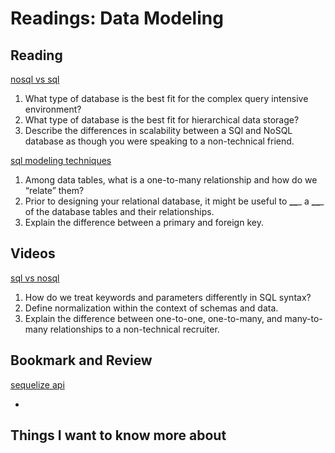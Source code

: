 Readings: Data Modeling
=======================

Reading
-------

[nosql vs sql](https://www.thegeekstuff.com/2014/01/sql-vs-nosql-db/?utm_source=tuicool)

1. What type of database is the best fit for the complex query intensive environment?
2. What type of database is the best fit for hierarchical data storage?
3. Describe the differences in scalability between a SQl and NoSQL database as though you were speaking to a non-technical friend.

[sql modeling techniques](https://www.essentialsql.com/get-ready-to-learn-sql-7-simplified-data-modeling/)

1. Among data tables, what is a one-to-many relationship and how do we “relate” them?
2. Prior to designing your relational database, it might be useful to **\_\_**\_ a **\_\_**\_ of the database tables and their relationships.
3. Explain the difference between a primary and foreign key.

Videos
------

[sql vs nosql](https://www.youtube.com/watch?v=ZS_kXvOeQ5Y)

1. How do we treat keywords and parameters differently in SQL syntax?
2. Define normalization within the context of schemas and data.
3. Explain the difference between one-to-one, one-to-many, and many-to-many relationships to a non-technical recruiter.

Bookmark and Review
-------------------

[sequelize api](https://sequelize.org/master/)

* 

## Things I want to know more about